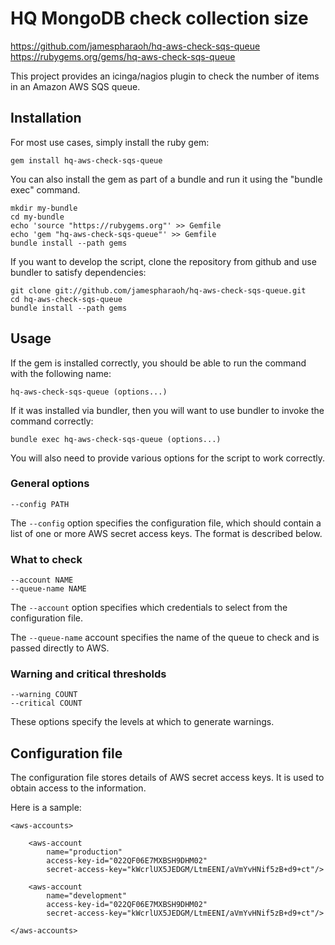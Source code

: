 # HQ MongoDB check collection size

https://github.com/jamespharaoh/hq-aws-check-sqs-queue
https://rubygems.org/gems/hq-aws-check-sqs-queue

This project provides an icinga/nagios plugin to check the number of items in
an Amazon AWS SQS queue.

## Installation

For most use cases, simply install the ruby gem:

	gem install hq-aws-check-sqs-queue

You can also install the gem as part of a bundle and run it using the "bundle
exec" command.

	mkdir my-bundle
	cd my-bundle
	echo 'source "https://rubygems.org"' >> Gemfile
	echo 'gem "hq-aws-check-sqs-queue"' >> Gemfile
	bundle install --path gems

If you want to develop the script, clone the repository from github and use
bundler to satisfy dependencies:

	git clone git://github.com/jamespharaoh/hq-aws-check-sqs-queue.git
	cd hq-aws-check-sqs-queue
	bundle install --path gems

## Usage

If the gem is installed correctly, you should be able to run the command with
the following name:

	hq-aws-check-sqs-queue (options...)

If it was installed via bundler, then you will want to use bundler to invoke the
command correctly:

	bundle exec hq-aws-check-sqs-queue (options...)

You will also need to provide various options for the script to work correctly.

### General options

	--config PATH

The `--config` option specifies the configuration file, which should contain a
list of one or more AWS secret access keys. The format is described below.

### What to check

	--account NAME
	--queue-name NAME

The `--account` option specifies which credentials to select from the
configuration file.

The `--queue-name` account specifies the name of the queue to check and is
passed directly to AWS.

### Warning and critical thresholds

	--warning COUNT
	--critical COUNT

These options specify the levels at which to generate warnings.

## Configuration file

The configuration file stores details of AWS secret access keys. It is used to
obtain access to the information.

Here is a sample:

	<aws-accounts>

		<aws-account
			name="production"
			access-key-id="022QF06E7MXBSH9DHM02"
			secret-access-key="kWcrlUX5JEDGM/LtmEENI/aVmYvHNif5zB+d9+ct"/>

		<aws-account
			name="development"
			access-key-id="022QF06E7MXBSH9DHM02"
			secret-access-key="kWcrlUX5JEDGM/LtmEENI/aVmYvHNif5zB+d9+ct"/>

	</aws-accounts>
